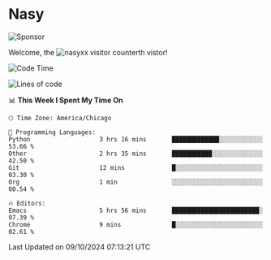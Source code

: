 # Nasy

<!--
<p align="center">
<img height="200" src="https://github-readme-stats.vercel.app/api?username=nasyxx&count_private=true&show_icons=true&theme=dracula&include_all_commits=true"/>
<img height="200" src="https://github-readme-stats.vercel.app/api/top-langs/?username=nasyxx&theme=dracula&hide=html,jupyter+notebook&count_private=true&show_icons=true"/>
</p>

  
----------------
-->

![Sponsor](https://img.shields.io/static/v1.svg?label=Sponsor&message=%E2%9D%A4&logo=GitHub&style=flat&color=pink)
 
Welcome, the ![nasyxx visitor counter](https://count.getloli.com/get/@nasyxx?theme=rule34)th vistor!
 
<!--START_SECTION:waka-->
![Code Time](http://img.shields.io/badge/Code%20Time-4%2C691%20hrs%2054%20mins-blue)

![Lines of code](https://img.shields.io/badge/From%20Hello%20World%20I%27ve%20Written-6.3%20million%20lines%20of%20code-blue)

📊 **This Week I Spent My Time On** 

```text
🕑︎ Time Zone: America/Chicago

💬 Programming Languages: 
Python                   3 hrs 16 mins       █████████████░░░░░░░░░░░░   53.66 % 
Other                    2 hrs 35 mins       ███████████░░░░░░░░░░░░░░   42.50 % 
Git                      12 mins             █░░░░░░░░░░░░░░░░░░░░░░░░   03.30 % 
Org                      1 min               ░░░░░░░░░░░░░░░░░░░░░░░░░   00.54 % 

🔥 Editors: 
Emacs                    5 hrs 56 mins       ████████████████████████░   97.39 % 
Chrome                   9 mins              █░░░░░░░░░░░░░░░░░░░░░░░░   02.61 % 
```


 Last Updated on 09/10/2024 07:13:21 UTC
<!--END_SECTION:waka-->

<!-- ![visitors](https://visitor-badge.laobi.icu/badge?page_id=nasyxx.nasyxx) -->
